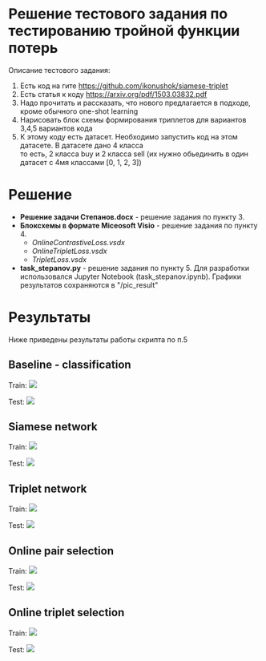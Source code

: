 # Решение тестового задания по тестированию тройной функции потерь

Описание тестового задания:   
1. Есть код на гите https://github.com/ikonushok/siamese-triplet  
2. Есть статья к коду https://arxiv.org/pdf/1503.03832.pdf   
3. Надо прочитать и рассказать, что нового предлагается в подходе, кроме обычного one-shot learning   
4. Нарисовать блок схемы формирования триплетов для вариантов 3,4,5 вариантов кода   
5. К этому коду есть датасет. Необходимо запустить код  на этом датасете. В датасете дано 4 класса   
то есть, 2 класса buy и 2 класса sell (их нужно обьединить в один датасет с 4мя классами [0, 1, 2, 3])

# Решение

- **Решение задачи Степанов.docx** - решение задания по пункту 3.
- **Блоксхемы в формате Miceosoft Visio** - решение задания по пункту 4.
  - *OnlineContrastiveLoss.vsdx*
  - *OnlineTripletLoss.vsdx*
  - *TripletLoss.vsdx*
- **task_stepanov.py** - решение задания по пункту 5. Для разработки использовался Jupyter Notebook (task_stepanov.ipynb). Графики результатов сохраняются в "/pic_result"

# Результаты

Ниже приведены результаты работы скрипта по п.5

## Baseline - classification

Train:
![](pic_result/baseline_train.png)

Test:
![](pic_result/baseline_val.png)

## Siamese network

Train:
![](pic_result/siamese_train.png)

Test:
![](pic_result/siamese_val.png)

## Triplet network

Train:
![](pic_result/triplet_train.png)

Test:
![](pic_result/triplet_val.png)

## Online pair selection

Train:
![](pic_result/one_pair_train.png)

Test:
![](pic_result/one_pair_val.png)

## Online triplet selection

Train:
![](pic_result/online_triplet_train.png)

Test:
![](pic_result/online_triplet_val.png)